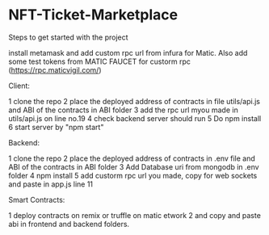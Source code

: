 # NFT-Ticket-Marketplace

Steps to get started with the project

install metamask and add custom rpc url from infura for Matic. Also add some test tokens from MATIC FAUCET
for custorm rpc (https://rpc.maticvigil.com/)

Client:

1 clone the repo
2 place the deployed address of contracts in file utils/api.js and ABI of the contracts in ABI folder
3 add the rpc url myou made in utils/api.js on line no.19
4 check backend server should run
5 Do npm install
6 start server by "npm start"

Backend:

1 clone the repo
2 place the deployed address of contracts in .env file and ABI of the contracts in ABI folder
3 Add Database uri from mongodb in .env folder
4 npm install
5 add custorm rpc url you made, copy for web sockets and paste in app.js line 11

Smart Contracts:

1 deploy contracts on remix or truffle on matic etwork
2 and copy and paste abi in frontend and backend folders.

